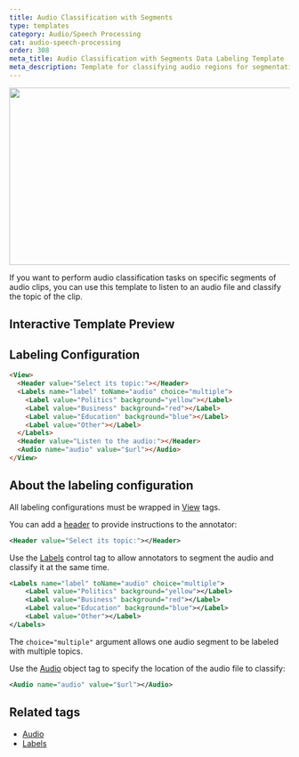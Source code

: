 ```yaml
---
title: Audio Classification with Segments
type: templates
category: Audio/Speech Processing
cat: audio-speech-processing
order: 308
meta_title: Audio Classification with Segments Data Labeling Template
meta_description: Template for classifying audio regions for segmentation tasks with Label Studio for your machine learning and data science projects.
---
```


<img src="/images/templates-misc/audio-classification-segments.png" alt="" class="gif-border" width="598.4px" height="319.2px" />

If you want to perform audio classification tasks on specific segments of audio clips, you can use this template to listen to an audio file and classify the topic of the clip.

## Interactive Template Preview

<div id="main-preview"></div>

## Labeling Configuration 

```html
<View>
  <Header value="Select its topic:"></Header>
  <Labels name="label" toName="audio" choice="multiple">
    <Label value="Politics" background="yellow"></Label>
    <Label value="Business" background="red"></Label>
    <Label value="Education" background="blue"></Label>
    <Label value="Other"></Label>
  </Labels>
  <Header value="Listen to the audio:"></Header>
  <Audio name="audio" value="$url"></Audio>
</View>
```

## About the labeling configuration

All labeling configurations must be wrapped in [View](/tags/view.html) tags.

You can add a [header](/tags/header.html) to provide instructions to the annotator:
```xml
<Header value="Select its topic:"></Header>
```

Use the [Labels](/tags/labels.html) control tag to allow annotators to segment the audio and classify it at the same time. 
```xml
<Labels name="label" toName="audio" choice="multiple">
    <Label value="Politics" background="yellow"></Label>
    <Label value="Business" background="red"></Label>
    <Label value="Education" background="blue"></Label>
    <Label value="Other"></Label>
</Labels>
```
The `choice="multiple"` argument allows one audio segment to be labeled with multiple topics.

Use the [Audio](/tags/audio.html) object tag to specify the location of the audio file to classify:
```xml
<Audio name="audio" value="$url"></Audio>
```

## Related tags

- [Audio](/tags/audio.html)
- [Labels](/tags/labels.html)
